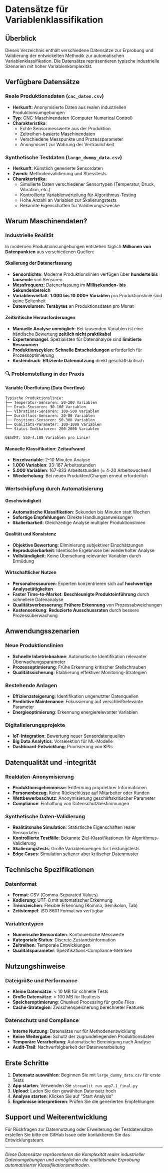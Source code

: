 # Datensätze für Variablenklassifikation

## Überblick

Dieses Verzeichnis enthält verschiedene Datensätze zur Erprobung und Validierung der entwickelten Methodik zur automatischen Variablenklassifikation. Die Datensätze repräsentieren typische industrielle Szenarien mit hoher Variablenkomplexität.

##  Verfügbare Datensätze

### **Reale Produktionsdaten** (`cnc_daten.csv`)
- **Herkunft**: Anonymisierte Daten aus realen industriellen Produktionsumgebungen
- **Typ**: CNC-Maschinendaten (Computer Numerical Control)
- **Charakteristika**: 
  - Echte Sensormesswerte aus der Produktion
  - Zeitreihen-basierte Maschinendaten
  - Verschiedene Messpunkte und Prozessparameter
  - Anonymisiert zur Wahrung der Vertraulichkeit

### **Synthetische Testdaten** (`large_dummy_data.csv`)
- **Herkunft**: Künstlich generierte Sensordaten 
- **Zweck**: Methodenvalidierung und Stresstests
- **Charakteristika**:
  - Simulierte Daten verschiedener Sensortypen (Temperatur, Druck, Vibration, etc.)
  - Kontrollierte Variablenverteilung für Algorithmus-Testing
  - Hohe Anzahl an Variablen zur Skalierungstests
  - Bekannte Eigenschaften für Validierungszwecke

##  Warum Maschinendaten?

### Industrielle Realität
In modernen Produktionsumgebungen entstehen täglich **Millionen von Datenpunkten** aus verschiedenen Quellen:

#### **Skalierung der Datenerfassung**
- **Sensordichte**: Moderne Produktionslinien verfügen über **hunderte bis tausende** von Sensoren
- **Messfrequenz**: Datenerfassung im **Millisekunden- bis Sekundenbereich**
- **Variablenvielfalt**: **1.000 bis 10.000+ Variablen** pro Produktionslinie sind keine Seltenheit
- **Datenvolumen**: **Terabytes** an Produktionsdaten pro Monat

#### **Zeitkritische Herausforderungen**
- **Manuelle Analyse unmöglich**: Bei tausenden Variablen ist eine händische Bewertung **zeitlich nicht praktikabel**
- **Expertenmangel**: Spezialisten für Datenanalyse sind **limitierte Ressourcen**
- **Produktionszyklen**: **Schnelle Entscheidungen** erforderlich für Prozessoptimierung
- **Kostendruck**: **Effiziente Datennutzung** direkt geschäftskritisch

### 🔍 Problemstellung in der Praxis

#### **Variable Überflutung (Data Overflow)**
```
Typische Produktionslinie:
├── Temperatur-Sensoren: 50-200 Variablen
├── Druck-Sensoren: 30-100 Variablen  
├── Vibrations-Sensoren: 100-500 Variablen
├── Durchfluss-Sensoren: 20-80 Variablen
├── Positions-Sensoren: 50-300 Variablen
├── Qualitäts-Parameter: 100-1000 Variablen
└── Status-Indikatoren: 200-2000 Variablen
    
GESAMT: 550-4.180 Variablen pro Linie!
```

#### **Manuelle Klassifikation: Zeitaufwand**
- **Einzelvariable**: 2-10 Minuten Analyse
- **1.000 Variablen**: 33-167 Arbeitsstunden  
- **5.000 Variablen**: 167-833 Arbeitsstunden (≈ 4-20 Arbeitswochen!)
- **Wiederholung**: Bei neuen Produkten/Chargen erneut erforderlich

### Wertschöpfung durch Automatisierung

#### **Geschwindigkeit**
- **Automatische Klassifikation**: Sekunden bis Minuten statt Wochen
- **Sofortige Empfehlungen**: Direkte Handlungsanweisungen
- **Skalierbarkeit**: Gleichzeitige Analyse multipler Produktionslinien

#### **Qualität und Konsistenz**
- **Objektive Bewertung**: Eliminierung subjektiver Einschätzungen
- **Reproduzierbarkeit**: Identische Ergebnisse bei wiederholter Analyse
- **Vollständigkeit**: Keine Übersehung relevanter Variablen durch Ermüdung

#### **Wirtschaftlicher Nutzen**
- **Personalressourcen**: Experten konzentrieren sich auf **hochwertige Analysetätigkeiten**
- **Faster Time-to-Market**: **Beschleunigte Produkteinführung** durch schnellere Datenanalyse
- **Qualitätsverbesserung**: **Frühere Erkennung** von Prozessabweichungen
- **Kostensenkung**: **Reduzierte Ausschussraten** durch bessere Prozessüberwachung

## Anwendungsszenarien

### **Neue Produktionslinien**
- **Schnelle Inbetriebnahme**: Automatische Identifikation relevanter Überwachungsparameter
- **Prozessoptimierung**: Frühe Erkennung kritischer Stellschrauben
- **Qualitätssicherung**: Etablierung effektiver Monitoring-Strategien

### **Bestehende Anlagen**
- **Effizienzsteigerung**: Identifikation ungenutzter Datenquellen
- **Predictive Maintenance**: Fokussierung auf verschleißrelevante Parameter
- **Energieoptimierung**: Erkennung energierelevanter Variablen

### **Digitalisierungsprojekte**
- **IoT-Integration**: Bewertung neuer Sensordatenquellen
- **Big Data Analytics**: Vorselektion für ML-Modelle
- **Dashboard-Entwicklung**: Priorisierung von KPIs

## Datenqualität und -integrität

### **Realdaten-Anonymisierung**
- **Produktionsgeheimnisse**: Entfernung proprietärer Informationen
- **Personenbezug**: Keine Rückschlüsse auf Mitarbeiter oder Kunden
- **Wettbewerbsschutz**: Anonymisierung geschäftskritischer Parameter
- **Compliance**: Einhaltung von Datenschutzbestimmungen

### **Synthetische Daten-Validierung**
- **Realitätsnahe Simulation**: Statistische Eigenschaften realer Sensordaten
- **Kontrollierte Testfälle**: Bekannte Ziel-Klassifikationen für Algorithmus-Validierung
- **Skalierungstests**: Große Variablenmengen für Leistungstests
- **Edge Cases**: Simulation seltener aber kritischer Datenmuster

## Technische Spezifikationen

### **Datenformat**
- **Format**: CSV (Comma-Separated Values)
- **Kodierung**: UTF-8 mit automatischer Erkennung
- **Trennzeichen**: Flexible Erkennung (Komma, Semikolon, Tab)
- **Zeitstempel**: ISO 8601 Format wo verfügbar

### **Variablentypen**
- **Numerische Sensordaten**: Kontinuierliche Messwerte
- **Kategoriale Status**: Discrete Zustandsinformation
- **Zeitreihen**: Temporale Entwicklungen
- **Qualitätsparameter**: Spezifikations-Compliance-Metriken

## Nutzungshinweise

### **Dateigröße und Performance**
- **Kleine Datensätze**: < 10 MB für schnelle Tests
- **Große Datensätze**: > 100 MB für Realtests
- **Speicheroptimierung**: Chunked Processing für große Files
- **Cache-Strategien**: Zwischenspeicherung berechneter Features

### **Datenschutz und Compliance**
- **Interne Nutzung**: Datensätze nur für Methodenentwicklung
- **Keine Weitergabe**: Schutz der zugrundeliegenden Produktionsdaten
- **Temporäre Verarbeitung**: Automatische Bereinigung nach Analyse
- **Audit-Trail**: Nachverfolgbarkeit der Datenverarbeitung

## Erste Schritte

1. **Datensatz auswählen**: Beginnen Sie mit `large_dummy_data.csv` für erste Tests
2. **App starten**: Verwenden Sie `streamlit run app7.1_final.py`
3. **Upload**: Laden Sie den gewählten Datensatz hoch
4. **Analyse starten**: Klicken Sie auf "Start Analysis"
5. **Ergebnisse interpretieren**: Prüfen Sie die generierten Empfehlungen

## Support und Weiterentwicklung

Für Rückfragen zur Datennutzung oder Erweiterung der Testdatensätze erstellen Sie bitte ein GitHub Issue oder kontaktieren Sie das Entwicklungsteam.

---

*Diese Datensätze repräsentieren die Komplexität realer industrieller Datenumgebungen und ermöglichen die realitätsnahe Erprobung automatisierter Klassifikationsmethoden.*
